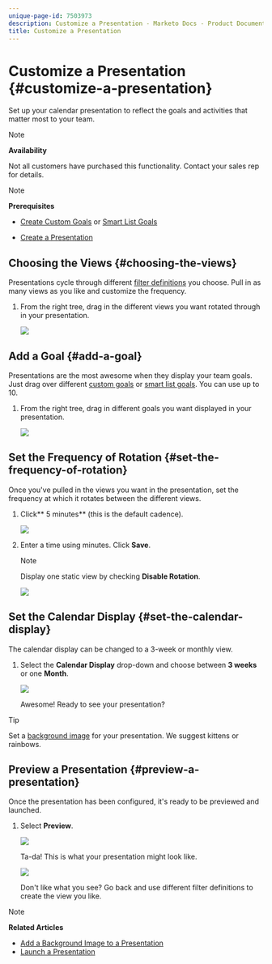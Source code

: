 ```yaml
---
unique-page-id: 7503973
description: Customize a Presentation - Marketo Docs - Product Documentation
title: Customize a Presentation
---
```


# Customize a Presentation {#customize-a-presentation}

Set up your calendar presentation to reflect the goals and activities that matter most to your team.

>[!NOTE]
>
>**Availability**
>
>Not all customers have purchased this functionality. Contact your sales rep for details.

>[!NOTE]
>
>**Prerequisites**
>
>* [Create Custom Goals](create-a-custom-goal.md) or [Smart List Goals](create-a-smart-list-goal.md)
>
>* [Create a Presentation](create-a-presentation.md)
>

## Choosing the Views {#choosing-the-views}

Presentations cycle through different [filter definitions](../../../../product-docs/core-marketo-concepts/marketing-calendar/working-with-the-calendar/filtering-the-marketing-calendar.md) you choose. Pull in as many views as you like and customize the frequency.

1. From the right tree, drag in the different views you want rotated through in your presentation.

   ![](assets/image2015-3-18-13-3a6-3a10.png)

## Add a Goal {#add-a-goal}

Presentations are the most awesome when they display your team goals. Just drag over different [custom goals](create-a-custom-goal.md) or [smart list goals](create-a-smart-list-goal.md). You can use up to 10.

1. From the right tree, drag in different goals you want displayed in your presentation.

   ![](assets/image2015-3-24-14-3a23-3a26.png)

## Set the Frequency of Rotation {#set-the-frequency-of-rotation}

Once you've pulled in the views you want in the presentation, set the frequency at which it rotates between the different views.

1. Click** 5 minutes** (this is the default cadence).

   ![](assets/image2015-3-18-13-3a17-3a29.png)

1. Enter a time using minutes. Click **Save**.

   >[!NOTE]
   >
   >Display one static view by checking **Disable Rotation**.

   ![](assets/image2015-3-18-13-3a22-3a18.png)

## Set the Calendar Display {#set-the-calendar-display}

The calendar display can be changed to a 3-week or monthly view.

1. Select the **Calendar Display** drop-down and choose between **3 weeks** or one **Month**.

   ![](assets/image2015-3-18-13-3a27-3a37.png)

   Awesome! Ready to see your presentation?

>[!TIP]
>
>Set a [background image](add-a-background-image-to-a-presentation.md) for your presentation. We suggest kittens or rainbows.

## Preview a Presentation {#preview-a-presentation}

Once the presentation has been configured, it's ready to be previewed and launched.

1. Select **Preview**.

   ![](assets/image2015-3-18-13-3a37-3a55.png)

   Ta-da! This is what your presentation might look like.

   ![](assets/image2015-3-24-14-3a29-3a29.png)

   Don't like what you see? Go back and use different filter definitions to create the view you like.

>[!NOTE]
>
>**Related Articles**
>
>* [Add a Background Image to a Presentation](add-a-background-image-to-a-presentation.md)
>* [Launch a Presentation](launch-a-presentation.md)
>

